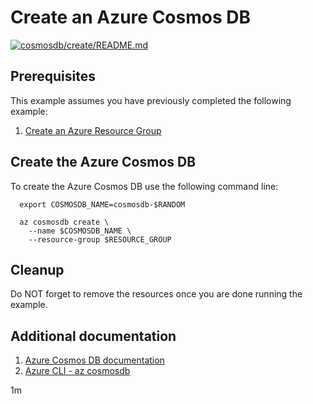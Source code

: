 
# Create an Azure Cosmos DB

[![cosmosdb/create/README.md](https://github.com/Azure-Samples/java-on-azure-examples/actions/workflows/cosmosdb_create_README_md.yml/badge.svg)](https://github.com/Azure-Samples/java-on-azure-examples/actions/workflows/cosmosdb_create_README_md.yml)

## Prerequisites

This example assumes you have previously completed the following example:

1. [Create an Azure Resource Group](../../group/create/README.md)

<!-- workflow.cron(0 6 * * 1) -->
<!-- workflow.include(../../group/create/README.md) -->

## Create the Azure Cosmos DB

To create the Azure Cosmos DB use the following command line:

````shell
  export COSMOSDB_NAME=cosmosdb-$RANDOM

  az cosmosdb create \
    --name $COSMOSDB_NAME \
    --resource-group $RESOURCE_GROUP
````

## Cleanup

<!-- workflow.directOnly()
  
  export RESULT=$(az cosmosdb show --name $COSMOSDB_NAME --resource-group $RESOURCE_GROUP --output tsv --query provisioningState)
  az group delete --name $RESOURCE_GROUP --yes || true
  if [[ "$RESULT" != Succeeded ]]; then
    echo "$COSMOSDB_NAME was not provisioned properly"
    exit 1
  fi

  -->

Do NOT forget to remove the resources once you are done running the example.

## Additional documentation

1. [Azure Cosmos DB documentation](https://docs.microsoft.com/azure/cosmos-db/)
1. [Azure CLI - az cosmosdb](https://docs.microsoft.com/cli/azure/cosmosdb)

1m
